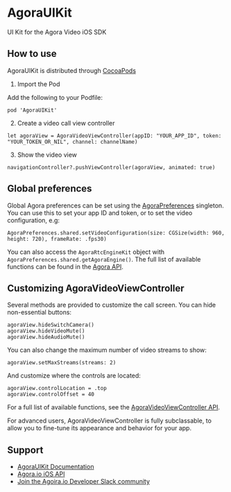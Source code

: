 # AgoraUIKit

UI Kit for the Agora Video iOS SDK

## How to use

AgoraUIKit is distributed through [CocoaPods](www.cocoapods.org)

1. Import the Pod

Add the following to your Podfile:

```
pod 'AgoraUIKit'
```

2. Create a video call view controller

```
let agoraView = AgoraVideoViewController(appID: "YOUR_APP_ID", token: "YOUR_TOKEN_OR_NIL", channel: channelName)
```

3. Show the video view

```
navigationController?.pushViewController(agoraView, animated: true)
```

## Global preferences

Global Agora preferences can be set using the [AgoraPreferences](file:///Users/zontan/OneDrive/Agora/iOS-UIKit/docs/Classes/AgoraPreferences.html) singleton. You can use this to set your app ID and token, or to set the video configuration, e.g:

```
AgoraPreferences.shared.setVideoConfiguration(size: CGSize(width: 960, height: 720), frameRate: .fps30)
```

You can also access the `AgoraRtcEngineKit` object with `AgoraPreferences.shared.getAgoraEngine()`. The full list of available functions can be found in the [Agora API](https://docs.agora.io/en/Video/API%20Reference/oc/Classes/AgoraRtcEngineKit.html).

## Customizing AgoraVideoViewController

Several methods are provided to customize the call screen. You can hide non-essential buttons:

```
agoraView.hideSwitchCamera()
agoraView.hideVideoMute()
agoraView.hideAudioMute()
```

You can also change the maximum number of video streams to show:

```
agoraView.setMaxStreams(streams: 2)
```

And customize where the controls are located:

```
agoraView.controlLocation = .top
agoraView.controlOffset = 40
```

For a full list of available functions, see the [AgoraVideoViewController API](file:///Users/zontan/OneDrive/Agora/iOS-UIKit/docs/Classes/AgoraVideoViewController.html).

For advanced users, AgoraVideoViewController is fully subclassable, to allow you to fine-tune its appearance and behavior for your app.

## Support
- [AgoraUIKit Documentation](https://agoraio-community.github.io/iOS-UIKit/)
- [Agora.io iOS API](https://docs.agora.io/en/Video/API%20Reference/oc/docs/headers/Agora-Objective-C-API-Overview.html)
- [Join the Agoira.io Developer Slack community](https://join.slack.com/t/agoraiodev/shared_invite/enQtNjk0OTg4ODgyNTc5LTczOWQ0YjBkMTMwZDFmYzViYjIxNjg4YTM0OWEzZjdkODM1NDNmOTM1ZTE4Y2Q1ZWUwMjNjMzMxMmZiNGI3ODg)
